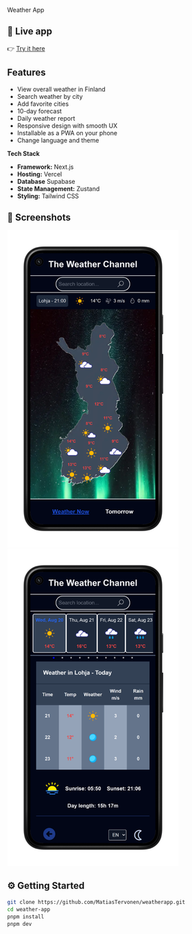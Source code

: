 Weather App

## 🚀 Live app

👉 [Try it here](https://weatherapp-chi-neon.vercel.app/)

## Features

- View overall weather in Finland
- Search weather by city
- Add favorite cities
- 10-day forecast
- Daily weather report
- Responsive design with smooth UX
- Installable as a PWA on your phone
- Change language and theme 

**Tech Stack**

- **Framework:** Next.js
- **Hosting:** Vercel
- **Database** Supabase
- **State Management:** Zustand
- **Styling:** Tailwind CSS

## 📸 Screenshots

<img src="./public/readme-frontpage.png" alt="Landing page" width="400"/>

<img src="./public/readme-searchpage.png" alt="City page" width="400"/>

## ⚙️ Getting Started

```bash
git clone https://github.com/MatiasTervonen/weatherapp.git
cd weather-app
pnpm install
pnpm dev
```
